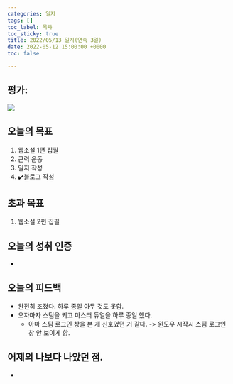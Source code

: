 ```yaml
---
categories: 일지
tags: []
toc_label: 목차
toc_sticky: true
title: 2022/05/13 일지(연속 3일)
date: 2022-05-12 15:00:00 +0000
toc: false

---
```

## 평가:

![](/blog/assets/images/c_rank.webp)

## 오늘의 목표

1. 웹소설 1편 집필
2. 근력 운동
3. 일지 작성
4. :heavy_check_mark:블로그 작성

## 초과 목표

1. 웹소설 2편 집필

## 오늘의 성취 인증

* 

## 오늘의 피드백

* 완전히 조졌다. 하루 종일 아무 것도 못함.
* 오자마자 스팀을 키고 마스터 듀얼을 하루 종일 했다.
  * 아마 스팀 로그인 창을 본 게 신호였던 거 같다. -> 윈도우 시작시 스팀 로그인창 안 보이게 함.

## 어제의 나보다 나았던 점.

* 